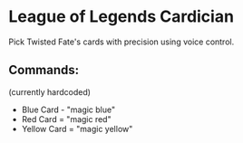 # League of Legends Cardician

Pick Twisted Fate's cards with precision using voice control.

## Commands:
(currently hardcoded)

* Blue Card - "magic blue"
* Red Card = "magic red"
* Yellow Card = "magic yellow"